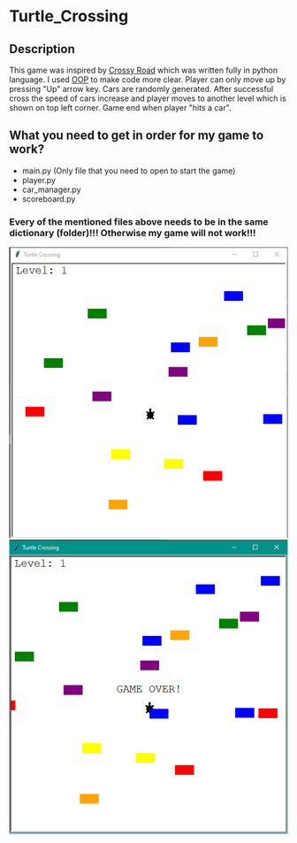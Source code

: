 # Turtle_Crossing
## Description
This game was inspired by [Crossy Road](https://en.wikipedia.org/wiki/Crossy_Road) which was written fully in python language. I used [OOP](https://en.wikipedia.org/wiki/Object-oriented_programming) to make code more clear. Player can only move up by pressing "Up" arrow key. Cars are randomly generated. After successful cross the speed of cars increase and player moves to another level which is shown on top left corner. Game end when player "hits a car".
## What you need to get in order for my game to work?
- main.py (Only file that you need to open to start the game)
- player.py
- car_manager.py
- scoreboard.py
### Every of the mentioned files above needs to be in the same dictionary (folder)!!! Otherwise my game will not work!!!
<img src = 'turtle_crossing_screenshot_1.png' width='700'>
<img src = 'turtle_crossing_screenshot_2.png' width='700'>

